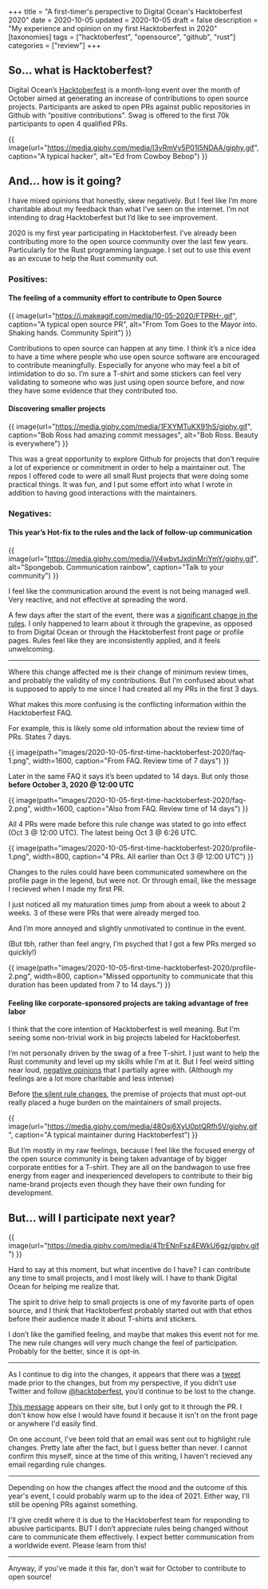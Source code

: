 +++
title = "A first-timer's perspective to Digital Ocean's Hacktoberfest 2020"
date = 2020-10-05
updated = 2020-10-05
draft = false 
description = "My experience and opinion on my first Hacktoberfest in 2020"
[taxonomies]
tags = ["hacktoberfest", "opensource", "github", "rust"]
categories = ["review"]
+++
## So... what is Hacktoberfest?

Digital Ocean’s [Hacktoberfest](https://hacktoberfest.digitalocean.com/) is a month-long event over the month of October aimed at generating an increase of contributions to open source projects. Participants are asked to open PRs against public repositories in Github with “positive contributions”. Swag is offered to the first 70k participants to open 4 qualified PRs.

{{ image(url="https://media.giphy.com/media/l3vRmVv5P01I5NDAA/giphy.gif", caption="A typical hacker", alt="Ed from Cowboy Bebop") }}

## And… how is it going?

I have mixed opinions that honestly, skew negatively. But I feel like I’m more charitable about my feedback than what I've seen on the internet. I’m not intending to drag Hacktoberfest but I’d like to see improvement.

2020 is my first year participating in Hacktoberfest. I’ve already been contributing more to the open source community over the last few years. Particularly for the Rust programming language. I set out to use this event as an excuse to help the Rust community out.

### Positives: 
#### The feeling of a community effort to contribute to Open Source

{{ image(url="https://i.makeagif.com/media/10-05-2020/FTPRH-.gif", caption="A typical open source PR", alt="From Tom Goes to the Mayor into. Shaking hands. Community Spirit") }}

Contributions to open source can happen at any time. I think it’s a nice idea to have a time where people who use open source software are encouraged to contribute meaningfully. Especially for anyone who may feel a bit of intimidation to do so. I’m sure a T-shirt and some stickers can feel very validating to someone who was just using open source before, and now they have some evidence that they contributed too.

#### Discovering smaller projects

{{ image(url="https://media.giphy.com/media/1FXYMTuKX91hS/giphy.gif", caption="Bob Ross had amazing commit messages", alt="Bob Ross. Beauty is everywhere") }}

This was a great opportunity to explore Github for projects that don’t require a lot of experience or commitment in order to help a maintainer out. The repos I offered code to were all small Rust projects that were doing some practical things. It was fun, and I put some effort into what I wrote in addition to having good interactions with the maintainers.

### Negatives:
#### This year’s Hot-fix to the rules and the lack of follow-up communication

{{ image(url="https://media.giphy.com/media/jV4wbvtJxdjnMriYmY/giphy.gif", alt="Spongebob. Communication rainbow", caption="Talk to your community") }}

I feel like the communication around the event is not being managed well. Very reactive, and not effective at spreading the word.

A few days after the start of the event, there was a [significant change in the rules](https://github.com/digitalocean/hacktoberfest/pull/596). I only happened to learn about it through the grapevine, as opposed to from Digital Ocean or through the Hacktoberfest front page or profile pages. Rules feel like they are inconsistently applied, and it feels unwelcoming.

---

Where this change affected me is their change of minimum review times, and probably the validity of my contributions. But I’m confused about what is supposed to apply to me since I had created all my PRs in the first 3 days.

What makes this more confusing is the conflicting information within the Hacktoberfest FAQ.

For example, this is likely some old information about the review time of PRs. States 7 days.

{{ image(path="images/2020-10-05-first-time-hacktoberfest-2020/faq-1.png", width=1600, caption="From FAQ. Review time of 7 days") }}

Later in the same FAQ it says it’s been updated to 14 days. But only those **before October 3, 2020 @ 12:00 UTC**

{{ image(path="images/2020-10-05-first-time-hacktoberfest-2020/faq-2.png", width=1600, caption="Also from FAQ. Review time of 14 days") }}

All 4 PRs were made before this rule change was stated to go into effect (Oct 3 @ 12:00 UTC). The latest being Oct 3 @ 6:26 UTC.

{{ image(path="images/2020-10-05-first-time-hacktoberfest-2020/profile-1.png", width=800, caption="4 PRs. All earlier than Oct 3 @ 12:00 UTC") }}

Changes to the rules could have been communicated somewhere on the profile page in the legend, but were not. Or through email, like the message I recieved when I made my first PR.

I just noticed all my maturation times jump from about a week to about 2 weeks. 3 of these were PRs that were already merged too.

And I’m more annoyed and slightly unmotivated to continue in the event.

(But tbh, rather than feel angry, I’m psyched that I got a few PRs merged so quickly!)

{{ image(path="images/2020-10-05-first-time-hacktoberfest-2020/profile-2.png", width=800, caption="Missed opportunity to communicate that this duration has been updated from 7 to 14 days.") }}

#### Feeling like corporate-sponsored projects are taking advantage of free labor

I think that the core intention of Hacktoberfest is well meaning. But I'm seeing some non-trivial work in big projects labeled for Hacktoberfest.

I’m not personally driven by the swag of a free T-shirt. I just want to help the Rust community and level up my skills while I'm at it. But I feel weird sitting near loud, [negative opinions](https://blog.domenic.me/hacktoberfest/) that I partially agree with. (Although my feelings are a lot more charitable and less intense)

Before [the silent rule changes](https://github.com/digitalocean/hacktoberfest/pull/596), the premise of projects that must opt-out really placed a huge burden on the maintainers of small projects.

{{ image(url="https://media.giphy.com/media/48Osj6XyU0ptQRfh5V/giphy.gif", caption="A typical maintainer during Hacktoberfest") }}

But I’m mostly in my raw feelings, because I feel like the focused energy of the open source community is being taken advantage of by bigger corporate entities for a T-shirt. They are all on the bandwagon to use free energy from eager and inexperienced developers to contribute to their big name-brand projects even though they have their own funding for development.

## But... will I participate next year?

{{ image(url="https://media.giphy.com/media/4TtrENnFsz4EWkU6gz/giphy.gif") }}

Hard to say at this moment, but what incentive do I have? I can contribute any time to small projects, and I most likely will. I have to thank Digital Ocean for helping me realize that.

The spirit to drive help to small projects is one of my favorite parts of open source, and I think that Hacktoberfest probably started out with that ethos before their audience made it about T-shirts and stickers.

I don’t like the gamified feeling, and maybe that makes this event not for me. The new rule changes will very much change the feel of participation. Probably for the better, since it is opt-in.

---

As I continue to dig into the changes, it appears that there was a [tweet](https://twitter.com/hacktoberfest/status/1312221208667185153) made prior to the changes, but from my perspective, if you didn’t use Twitter and follow [@hacktoberfest](https://twitter.com/hacktoberfest), you’d continue to be lost to the change.

[This message](https://hacktoberfest.digitalocean.com/hacktoberfest-update) appears on their site, but I only got to it through the PR. I don't know how else I would have found it because it isn't on the front page or anywhere I'd easily find.

On one account, I've been told that an email was sent out to highlight rule changes. Pretty late after the fact, but I guess better than never. I cannot confirm this myself, since at the time of this writing, I haven't recieved any email regarding rule changes.

---

Depending on how the changes affect the mood and the outcome of this year's event, I could probably warm up to the idea of 2021. Either way, I'll still be opening PRs against something.

I'll give credit where it is due to the Hacktoberfest team for responding to abusive participants. BUT I don’t appreciate rules being changed without care to communicate them effectively. I expect better communication from a worldwide event. Please learn from this!

---

Anyway, if you've made it this far, don't wait for October to contribute to open source! 